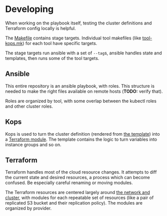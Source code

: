 # Developing

When working on the playbook itself, testing the cluster definitions and Terraform config locally is helpful.

The [Makefile](../Makefile) contains stage targets. Individual tool makefiles (like
[tool-kops.mk](../scripts/tool-kops.mk)) for each tool have specific targets.

The stage targets run ansible with a set of `--tag`s, ansible handles state and templates, then runs some of the tool
targets.

## Ansible

This entire repository is an ansible playbook, with roles. This structure is needed to make the right files available
on remote hosts (**TODO:** verify that).

Roles are organized by tool, with some overlap between the kubectl roles and other cluster roles.

## Kops

Kops is used to turn the cluster definition (rendered from
[the template](../roles/kops/cluster/templates/definition.yml)) into a
[Terraform module](https://www.terraform.io/docs/modules/usage.html). The template contains the logic to turn
variables into instance groups and so on.

## Terraform

Terraform handles most of the cloud resource changes. It attempts to diff the current state and desired resources,
a process which can become confused. Be especially careful renaming or moving modules.

The Terraform resources are centered largely around [the network and cluster](../terraform/main.tf), with modules
for each repeatable set of resources (like a pair of replicated S3 bucket and their replication policy). The modules
are organized by provider.
